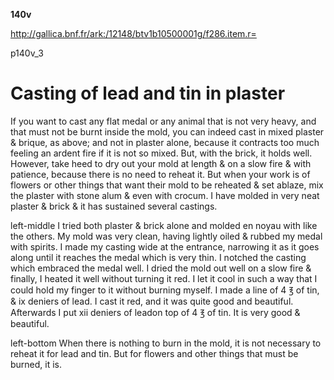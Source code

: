 **140v**

http://gallica.bnf.fr/ark:/12148/btv1b10500001g/f286.item.r=

p140v_3


<h1>Casting of lead and tin in plaster</h1>

If you want to cast any flat medal or any animal that is not very heavy, and that must not be burnt inside the mold, you can indeed cast in mixed  plaster &amp; brique, as above; and not in plaster alone, because it contracts too much feeling an ardent fire if it is not so mixed. But, with the brick, it holds well. However, take heed to dry out your mold at length &amp; on a slow fire &amp; with patience, because there is no need to reheat it. But when your work is of flowers or other things that want their mold to be reheated &amp; set ablaze, mix the plaster with stone alum &amp; even with crocum. I have molded in very neat plaster &amp; brick &amp; it has sustained several castings.

left-middle
I tried both plaster &amp; brick alone and molded en noyau with like the others. My mold was very clean, having lightly oiled &amp; rubbed my medal with spirits. I made my casting wide at the entrance, narrowing it as it goes along until it reaches the medal which is very thin. I notched the casting which embraced the medal well. I dried the mold out well on a slow fire &amp; finally, I heated it well without turning it red. I let it cool in such a way that I could hold my finger to it without burning myself. I made a line of 4 ℥ of tin, &amp; ix deniers of lead. I cast it red, and it was quite good and beautiful. Afterwards I put xii deniers of leadon top of 4 ℥ of tin. It is very good &amp; beautiful.

left-bottom
When there is nothing to burn in the mold, it is not necessary to reheat it for lead and tin. But for flowers and other things that must be burned, it is.
